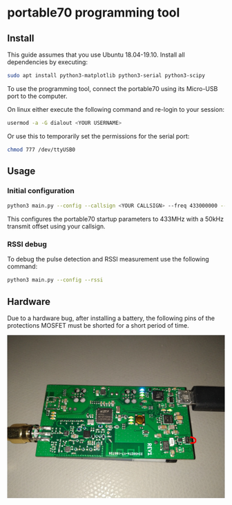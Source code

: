 # portable70 programming tool

## Install

This guide assumes that you use Ubuntu 18.04-19.10.
Install all dependencies by executing:

```sh
sudo apt install python3-matplotlib python3-serial python3-scipy
```

To use the programming tool, connect the portable70 using its Micro-USB port to the computer.

On linux either execute the following command and re-login to your session:

```sh
usermod -a -G dialout <YOUR USERNAME>
```

Or use this to temporarily set the permissions for the serial port:

```sh
chmod 777 /dev/ttyUSB0
```

## Usage

### Initial configuration

```sh
python3 main.py --config --callsign <YOUR CALLSIGN> --freq 433000000 --offset 50000 --persist
```

This configures the portable70 startup parameters to 433MHz with a 50kHz transmit offset using your callsign.

### RSSI debug

To debug the pulse detection and RSSI measurement use the following command:

```sh
python3 main.py --config --rssi
```

## Hardware

Due to a hardware bug, after installing a battery, the following pins of the protections MOSFET must be shorted for a short period of time.

![PCB with PINs to short](.github/pcb.jpg)
